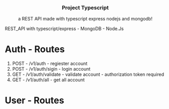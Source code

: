 <h3 align="center">Project Typescript</h3>

<p align="center">
    a REST API made with typescript express nodejs and mongodb!
  </p>
</p>
REST_API with typescript/express - MongoDB - Node.Js

# Auth - Routes

1. POST - /v1/auth - regiester account
2. POST - /v1/auth/sigin - login account
3. GET - /v1/auth/validate - validate account - authorization token required
4. GET - /v1/auth/all - get all account

# User - Routes
